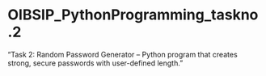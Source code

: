 # OIBSIP_PythonProgramming_taskno.2
“Task 2: Random Password Generator – Python program that creates strong, secure passwords with user-defined length.”
